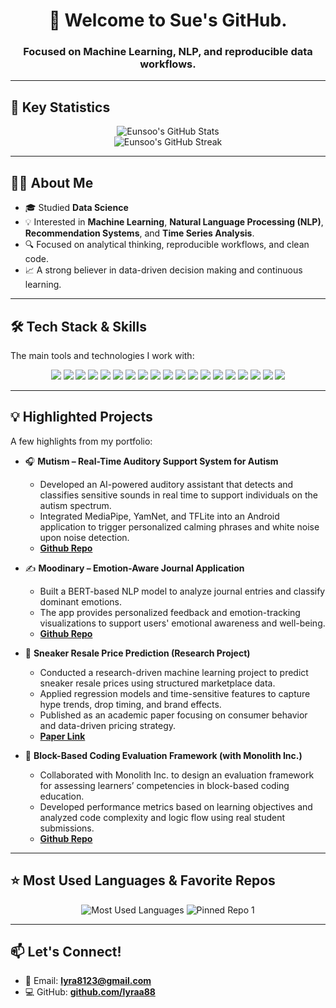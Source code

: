 <h1 align="center">👋 Welcome to Sue's GitHub.</h1>
<h3 align="center">Focused on Machine Learning, NLP, and reproducible data workflows.</h3>

---

## 🚀 Key Statistics

<p align="center">
  <img src="https://github-readme-stats.vercel.app/api?username=lyraa88&show_icons=true&theme=default&hide_border=true&rank_icon=github&title_color=007ACC&icon_color=007ACC&text_color=333" alt="Eunsoo's GitHub Stats" />
  <br/>
  <img src="https://github-readme-streak-stats.herokuapp.com/?user=lyraa88&theme=default&hide_border=true&stroke=007ACC&background=FFFFFF&ring=007ACC&side_main=007ACC" alt="Eunsoo's GitHub Streak" />
</p>

---

## 🧑‍💻 About Me

- 🎓 Studied **Data Science**
- 💡 Interested in **Machine Learning**, **Natural Language Processing (NLP)**, **Recommendation Systems**, and **Time Series Analysis**.
- 🔍 Focused on analytical thinking, reproducible workflows, and clean code.
- 📈 A strong believer in data-driven decision making and continuous learning.

---

## 🛠️ Tech Stack & Skills

The main tools and technologies I work with:

<p align="center">
  <img src="https://img.shields.io/badge/Python-3776AB?style=for-the-badge&logo=python&logoColor=white"/>
  <img src="https://img.shields.io/badge/SQL-4479A1?style=for-the-badge&logo=mysql&logoColor=white"/>
  <img src="https://img.shields.io/badge/Pandas-150458?style=for-the-badge&logo=pandas&logoColor=white"/>
  <img src="https://img.shields.io/badge/NumPy-013243?style=for-the-badge&logo=numpy&logoColor=white"/>
  <img src="https://img.shields.io/badge/Scikit--learn-F7931E?style=for-the-badge&logo=scikit-learn&logoColor=white"/>
  <img src="https://img.shields.io/badge/XGBoost-0066A0?style=for-the-badge&logo=xgboost&logoColor=white"/>
  <img src="https://img.shields.io/badge/LightGBM-008F8F?style=for-the-badge&logo=lightgbm&logoColor=white"/>
  <img src="https://img.shields.io/badge/TensorFlow-FF6F00?style=for-the-badge&logo=tensorflow&logoColor=white"/>
  <img src="https://img.shields.io/badge/Keras-D00000?style=for-the-badge&logo=keras&logoColor=white"/>
  <img src="https://img.shields.io/badge/NLTK-2D582F?style=for-the-badge&logo=nltk&logoColor=white"/>
  <img src="https://img.shields.io/badge/spaCy-09A3D5?style=for-the-badge&logo=spacy&logoColor=white"/>
  <img src="https://img.shields.io/badge/Hugging_Face-FFD210?style=for-the-badge&logo=huggingface&logoColor=black"/>
  <img src="https://img.shields.io/badge/Matplotlib-000000?style=for-the-badge&logo=matplotlib&logoColor=white"/>
  <img src="https://img.shields.io/badge/Seaborn-3C9A6F?style=for-the-badge&logo=seaborn&logoColor=white"/>
  <img src="https://img.shields.io/badge/Plotly-27338E?style=for-the-badge&logo=plotly&logoColor=white"/>
  <img src="https://img.shields.io/badge/Tableau-E97627?style=for-the-badge&logo=tableau&logoColor=white"/>
  <img src="https://img.shields.io/badge/Git-F05032?style=for-the-badge&logo=git&logoColor=white"/>
  <img src="https://img.shields.io/badge/Jupyter_Notebook-F37626?style=for-the-badge&logo=jupyter&logoColor=white"/>
  <img src="https://img.shields.io/badge/VS_Code-007ACC?style=for-the-badge&logo=visual-studio-code&logoColor=white"/>
</p>

---

## 💡 Highlighted Projects

A few highlights from my portfolio:

- 🎧 **Mutism – Real-Time Auditory Support System for Autism**
  - Developed an AI-powered auditory assistant that detects and classifies sensitive sounds in real time to support individuals on the autism spectrum.
  - Integrated MediaPipe, YamNet, and TFLite into an Android application to trigger personalized calming phrases and white noise upon noise detection.
  - [**Github Repo**](https://github.com/GDSC-SWU/2025-Mutism-SolutionChallenge.git)

- ✍️ **Moodinary – Emotion-Aware Journal Application**
  - Built a BERT-based NLP model to analyze journal entries and classify dominant emotions.
  - The app provides personalized feedback and emotion-tracking visualizations to support users' emotional awareness and well-being.
  - [**Github Repo**](https://github.com/GDSC-SWU/2024-Moodinary-HultPrize.git)

- 👟 **Sneaker Resale Price Prediction (Research Project)**
  - Conducted a research-driven machine learning project to predict sneaker resale prices using structured marketplace data.
  - Applied regression models and time-sensitive features to capture hype trends, drop timing, and brand effects.
  - Published as an academic paper focusing on consumer behavior and data-driven pricing strategy.
  - [**Paper Link**](https://ki-it.or.kr/board/maininfo/article/250682)

- 🧩 **Block-Based Coding Evaluation Framework (with Monolith Inc.)**
  - Collaborated with Monolith Inc. to design an evaluation framework for assessing learners’ competencies in block-based coding education.
  - Developed performance metrics based on learning objectives and analyzed code complexity and logic flow using real student submissions.
  - [**Github Repo**](https://github.com/seyeon78/Block-coding-achievement)

---

## ⭐ Most Used Languages & Favorite Repos

<p align="center">
  <img src="https://github-readme-stats.vercel.app/api/top-langs/?username=lyraa88&layout=compact&theme=default&hide_border=true&title_color=007ACC&icon_color=007ACC&text_color=333" alt="Most Used Languages" />
  <img src="https://github-readme-stats.vercel.app/api/pin/?username=lyraa88&repo=GDSC-SWU/2025-Mutism-SolutionChallenge.git&theme=default&hide_border=true&title_color=007ACC&icon_color=007ACC&text_color=333" alt="Pinned Repo 1" />
</p>

---

## 📫 Let's Connect!

- 📧 Email: **[lyra8123@gmail.com](mailto:lyra8123@gmail.com)**
- 💻 GitHub: **[github.com/lyraa88](https://github.com/lyraa88)**
